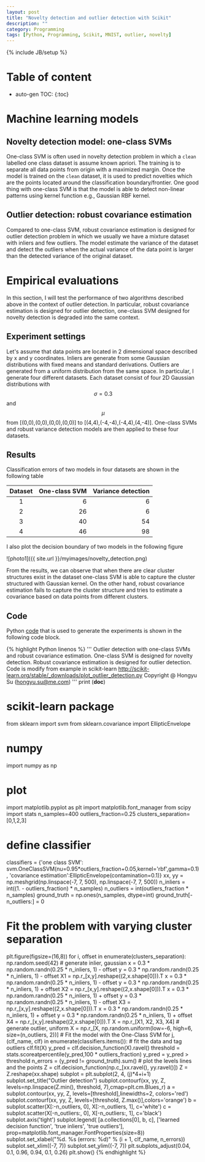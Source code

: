 ```yaml
---
layout: post
title: "Novelty detection and outlier detection with Scikit"
description: ""
category: Programming
tags: [Python, Programming, Scikit, MNIST, outlier, novelty]
---
```

{% include JB/setup %}
<script type="text/javascript"
 src="http://cdn.mathjax.org/mathjax/latest/MathJax.js?config=TeX-AMS-MML_HTMLorMML">
</script>
 
# Table of content
* auto-gen TOC:
{:toc}

# Machine learning models

## Novelty detection model: one-class SVMs

One-class SVM is often used in novelty detection problem in which a `clean` labelled one class dataset is assume known apriori. The training is to separate all data points from origin with a maximized margin. Once the model is trained on the `clean` dataset, it is used to predict novelties which are the points located around the classification boundary/frontier. One good thing with one-class SVM is that the model is able to detect non-linear patterns using kernel function e.g., Gaussian RBF kernel. 

## Outlier detection: robust covariance estimation

Compared to one-class SVM, robust covariance estimation is designed for outlier detection problem in which we usually we have a mixture dataset with inliers and few outliers. The model estimate the variance of the dataset and detect the outliers when the actual variance of the data point is larger than the detected variance of the original dataset.

# Empirical evaluations

In this section, I will test the performance of two algorithms described above in the context of outlier detection. In particular, robust covariance estimation is designed for outlier detection, one-class SVM designed for novelty detection is degraded into the same context.

## Experiment settings

Let's assume that data points are located in 2 dimensional space described by x and y coordinates. Inliers are generate from some Gaussian distributions with fixed means and standard derivations. Outliers are generated from a uniform distribution from the same space. In particular, I generate four different datasets. Each dataset consist of four 2D Gaussian distributions with $$\sigma=0.3$$ and $$\mu$$ from [(0,0),(0,0),(0,0),(0,0)] to [(4,4),(-4,-4),(-4,4),(4,-4)]. One-class SVMs and robust variance detection models are then applied to these four datasets.

## Results

Classification errors of two models in four datasets are shown in the following table

| Dataset | One-class SVM | Variance detection |
|:---:|---:|---:|
|1|6|6|
|2|26|6|
|3|40|54|
|4|46|98|

I also plot the decision boundary of two models in the following figure

![photo1]({{ site.url }}/myimages/novelty_detection.png)

From the results, we can observe that when there are clear cluster structures exist in the dataset one-class SVM is able to capture the cluster structured with Gaussian kernel. On the other hand, robust covariance estimation fails to capture the cluster structure and tries to estimate a covariance based on data points from different clusters.

## Code

Python [code](https://github.com/hongyusu/ScikitExamples/blob/master/Bins/outlier_detection.py) that is used to generate the experiments is shown in the following code block.

{% highlight Python linenos %}
'''
Outlier detection with one-class SVMs and robust covariance estimation.
One-class SVM is designed for novelty detection.
Robust covariance estimation is designed for outlier detection.
Code is modify from example in scikit-learn http://scikit-learn.org/stable/_downloads/plot_outlier_detection.py
Copyright @ Hongyu Su (hongyu.su@me.com)
'''
print (__doc__)
# scikit-learn package
from sklearn import svm
from sklearn.covariance import EllipticEnvelope
# numpy
import numpy as np
# plot
import matplotlib.pyplot as plt
import matplotlib.font_manager
from scipy import stats
n_samples=400
outliers_fraction=0.25
clusters_separation=[0,1,2,3]
# define classifier
classifiers = {'one class SVM': svm.OneClassSVM(nu=0.95*outliers_fraction+0.05,kernel='rbf',gamma=0.1),
'covariance estimation':EllipticEnvelope(contamination=0.1)}
xx, yy = np.meshgrid(np.linspace(-7, 7, 500), np.linspace(-7, 7, 500))
n_inliers = int((1. - outliers_fraction) * n_samples)
n_outliers = int(outliers_fraction * n_samples)
ground_truth = np.ones(n_samples, dtype=int)
ground_truth[-n_outliers:] = 0
# Fit the problem with varying cluster separation
plt.figure(figsize=(16,8))
for i, offset in enumerate(clusters_separation):
    np.random.seed(42)
    # generate inlier, gaussian
    x = 0.3 * np.random.randn(0.25 * n_inliers, 1) - offset
    y = 0.3 * np.random.randn(0.25 * n_inliers, 1) - offset
    X1 = np.r_[x,y].reshape((2,x.shape[0])).T
    x = 0.3 * np.random.randn(0.25 * n_inliers, 1) - offset
    y = 0.3 * np.random.randn(0.25 * n_inliers, 1) + offset
    X2 = np.r_[x,y].reshape((2,x.shape[0])).T
    x = 0.3 * np.random.randn(0.25 * n_inliers, 1) + offset
    y = 0.3 * np.random.randn(0.25 * n_inliers, 1) - offset
    X3 = np.r_[x,y].reshape((2,x.shape[0])).T
    x = 0.3 * np.random.randn(0.25 * n_inliers, 1) + offset
    y = 0.3 * np.random.randn(0.25 * n_inliers, 1) + offset
    X4 = np.r_[x,y].reshape((2,x.shape[0])).T
    X = np.r_[X1, X2, X3, X4]
    # generate outlier, uniform
    X = np.r_[X, np.random.uniform(low=-6, high=6, size=(n_outliers, 2))]
    # Fit the model with the One-Class SVM
    for j, (clf_name, clf) in enumerate(classifiers.items()):
        # fit the data and tag outliers
        clf.fit(X)
        y_pred = clf.decision_function(X).ravel()
        threshold = stats.scoreatpercentile(y_pred,100 * outliers_fraction)
        y_pred = y_pred > threshold
        n_errors = (y_pred != ground_truth).sum()
        # plot the levels lines and the points
        Z = clf.decision_function(np.c_[xx.ravel(), yy.ravel()])
        Z = Z.reshape(xx.shape)
        subplot = plt.subplot(2, 4, (j)*4+i+1)
        subplot.set_title("Outlier detection")
        subplot.contourf(xx, yy, Z, levels=np.linspace(Z.min(), threshold, 7),cmap=plt.cm.Blues_r)
        a = subplot.contour(xx, yy, Z, levels=[threshold],linewidths=2, colors='red')
        subplot.contourf(xx, yy, Z, levels=[threshold, Z.max()],colors='orange')
        b = subplot.scatter(X[:-n_outliers, 0], X[:-n_outliers, 1], c='white')
        c = subplot.scatter(X[-n_outliers:, 0], X[-n_outliers:, 1], c='black')
        subplot.axis('tight')
        subplot.legend(
            [a.collections[0], b, c],
            ['learned decision function', 'true inliers', 'true outliers'],
            prop=matplotlib.font_manager.FontProperties(size=8))
        subplot.set_xlabel("%d. %s (errors: %d)" % (i + 1, clf_name, n_errors))
        subplot.set_xlim((-7, 7))
        subplot.set_ylim((-7, 7))
    plt.subplots_adjust(0.04, 0.1, 0.96, 0.94, 0.1, 0.26)
plt.show()
{% endhighlight %}
